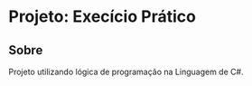 <h1>Projeto: Execício Prático</h1>

<h2>Sobre</h2> 
<p>Projeto utilizando lógica de programação na Linguagem de C#.</p>
